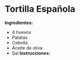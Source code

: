 # Tortilla Española
**Ingredientes:**
* 4 huevos
* Patatas
* Cebolla
* Aceite de oliva
* Sal
**Instrucciones:**